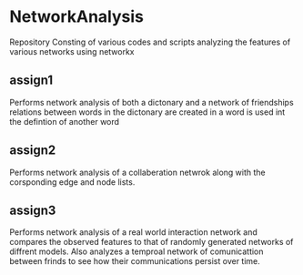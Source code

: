 # NetworkAnalysis
Repository Consting of various codes and scripts analyzing the features of various networks using networkx

## assign1
Performs network analysis of both a dictonary and a network of friendships
relations between words in the dictonary are created in a word is used int the defintion of another word

## assign2
Performs network analysis of a collaberation netwrok along with the corsponding edge and node lists.

## assign3
Performs network analysis of a real world interaction network and compares the observed features to that of randomly generated networks of diffrent models.
Also analyzes a temproal network of comunicattion between frinds to see how their communications persist over time. 
